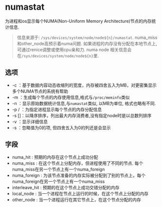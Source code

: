 # numastat
为进程和os显示每个NUMA(Non-Uniform Memory Architecture)节点的内存统计信息.

> 信息来源于: `/sys/devices/system/node/node${n}/numastat`. numa_miss和other_node高预示着numa问题. 如果进程的内存没有分配在本地节点上, 可通过renice调整或使用cpu亲和力.
> numa node 相关信息会在`/sys/devices/system/node/node${n}`里.

## 选项

- -c ：基于数据内容动态收缩列的宽度，内存被四舍五入为MB，对更密集显示多个NUMA节点的系统有帮助
- -m ：生成每个节点的内存使用信息,格式与`/proc/meminfo`类似
- -n ：显示原始数据统计信息,与`numastat`类似, 以MB为单位, 格式也略有不同.
- -p <PID>/<pattern> ：为指定进程显示每个节点的内存分配信息
- -s [<node>]：以降序排序，列出最大内存消费者,没有指定node时是以总数列排序
- -v ：显示详细信息
- -s ：忽略值为0的项, 但四舍五入为0的列还是会显示

## 字段
- numa_hit : 预期的内存在这个节点上成功分配
- numa_miss : 在这个节点上分配内存，但进程使用了不同的节点. 每个numa_miss在另一个节点上有一个numa_foreign
- numa_foreign : 为该节点准备的内存实际被分配到了别的节点上，每个numa_foreign在另一个节点上有一个numa_miss
- interleave_hit : 预期的在这个节点上成功交错分配的内存
- local_node : 当一个进程在节点上运行的时候，在这个节点上分配的内存
- other_node : 当一个进程运行在其它节点上，在这个节点分配的内存

